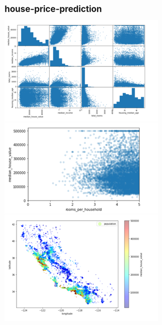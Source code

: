 # house-price-prediction
![alt text](https://github.com/axe-rishabh/house-price-prediction/blob/main/scatter%20matrix%20plots.png)
![alt text](https://github.com/axe-rishabh/house-price-prediction/blob/main/scatter%20plot%20rooms%20per%20household%20vs%20price.png)
![alt text](https://github.com/axe-rishabh/house-price-prediction/blob/main/house%20value%20according%20to%20lattitude%20and%20longitude.png)
